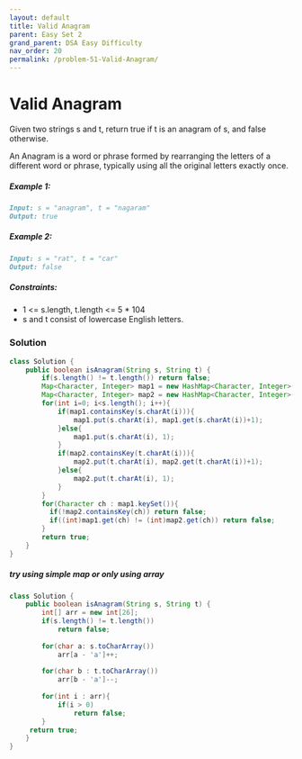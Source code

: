 ```yaml
---
layout: default
title: Valid Anagram
parent: Easy Set 2
grand_parent: DSA Easy Difficulty
nav_order: 20
permalink: /problem-51-Valid-Anagram/
---
```

# Valid Anagram

Given two strings s and t, return true if t is an anagram of s, and false otherwise.

An Anagram is a word or phrase formed by rearranging the letters of a different word or phrase, typically using all the original letters exactly once.

##### Example 1:
```markdown
Input: s = "anagram", t = "nagaram"
Output: true
```
##### Example 2:
```markdown
Input: s = "rat", t = "car"
Output: false
```
##### Constraints:
* 1 <= s.length, t.length <= 5 * 104
* s and t consist of lowercase English letters.

### Solution
```java
class Solution {
    public boolean isAnagram(String s, String t) {
        if(s.length() != t.length()) return false;
        Map<Character, Integer> map1 = new HashMap<Character, Integer>();
        Map<Character, Integer> map2 = new HashMap<Character, Integer>();
        for(int i=0; i<s.length(); i++){
            if(map1.containsKey(s.charAt(i))){
                map1.put(s.charAt(i), map1.get(s.charAt(i))+1);
            }else{
                map1.put(s.charAt(i), 1);
            }
            if(map2.containsKey(t.charAt(i))){
                map2.put(t.charAt(i), map2.get(t.charAt(i))+1);
            }else{
                map2.put(t.charAt(i), 1);
            }
        }
        for(Character ch : map1.keySet()){
          if(!map2.containsKey(ch)) return false;
          if((int)map1.get(ch) != (int)map2.get(ch)) return false;  
        }
        return true;
    }
}
```

##### try using simple map or only using array
```java
class Solution {
    public boolean isAnagram(String s, String t) {
        int[] arr = new int[26];
        if(s.length() != t.length()) 
            return false;
        
        for(char a: s.toCharArray())
            arr[a - 'a']++;
        
        for(char b : t.toCharArray())
            arr[b - 'a']--;
        
        for(int i : arr){
            if(i > 0)
                return false;
        }
     return true;
    }
}
```